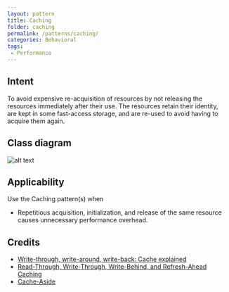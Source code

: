 ```yaml
---
layout: pattern
title: Caching
folder: caching
permalink: /patterns/caching/
categories: Behavioral
tags:
 - Performance
---
```


## Intent
To avoid expensive re-acquisition of resources by not releasing
the resources immediately after their use. The resources retain their identity, are kept in some
fast-access storage, and are re-used to avoid having to acquire them again.

## Class diagram
![alt text](./etc/caching.png "Caching")

## Applicability
Use the Caching pattern(s) when

* Repetitious acquisition, initialization, and release of the same resource causes unnecessary performance overhead.

## Credits

* [Write-through, write-around, write-back: Cache explained](http://www.computerweekly.com/feature/Write-through-write-around-write-back-Cache-explained)
* [Read-Through, Write-Through, Write-Behind, and Refresh-Ahead Caching](https://docs.oracle.com/cd/E15357_01/coh.360/e15723/cache_rtwtwbra.htm#COHDG5177)
* [Cache-Aside](https://msdn.microsoft.com/en-us/library/dn589799.aspx)
